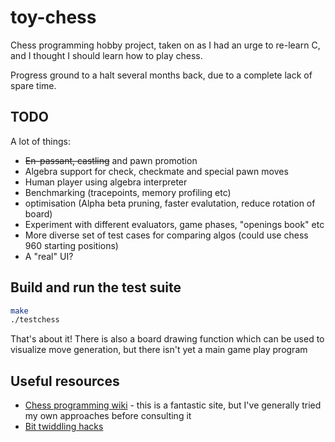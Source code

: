 # toy-chess

Chess programming hobby project, taken on as I had an urge to re-learn C, and I thought I should learn how to play chess.

Progress ground to a halt several months back, due to a complete lack of spare time. 

## TODO

A lot of things:

* ~~En-passant, castling~~ and pawn promotion
* Algebra support for check, checkmate and special pawn moves
* Human player using algebra interpreter
* Benchmarking (tracepoints, memory profiling etc)
* optimisation (Alpha beta pruning, faster evalutation, reduce rotation of board)
* Experiment with different evaluators, game phases, "openings book" etc
* More diverse set of test cases for comparing algos (could use chess 960 starting positions)
* A "real" UI?

## Build and run the test suite

```bash
make
./testchess
```

That's about it! There is also a board drawing function which can be used to visualize move generation, but there isn't yet a main game play program

## Useful resources

* [Chess programming wiki](https://chessprogramming.wikispaces.com/) - this is a fantastic site, but I've generally tried my own approaches before consulting it
* [Bit twiddling hacks](https://graphics.stanford.edu/~seander/bithacks.html)
